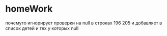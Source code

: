 # homeWork
почемуто игнорирует проверки на null в строках 196 205 и добавляет в список детей и тех у которых null

